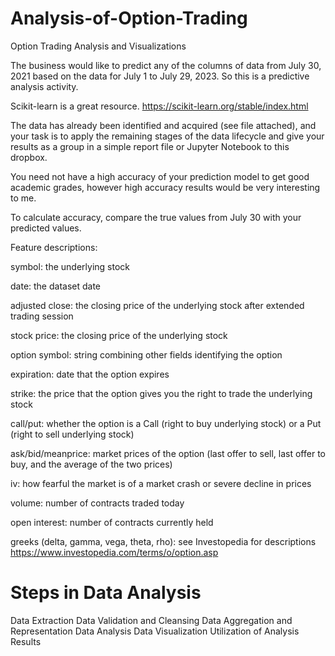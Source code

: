 # Analysis-of-Option-Trading
Option Trading Analysis and Visualizations

The business would like to predict any of the columns of data from July 30, 2021 based on the data for July 1 to July 29, 2023. So this is a predictive analysis activity. 

Scikit-learn is a great resource. https://scikit-learn.org/stable/index.html

The data has already been identified and acquired (see file attached), and your task is to apply the remaining stages of the data lifecycle and give your results as a group in a simple report file or Jupyter Notebook to this dropbox. 

You need not have a high accuracy of your prediction model to get good academic grades, however high accuracy results would be very interesting to me.

To calculate accuracy, compare the true values from July 30 with your predicted values.

Feature descriptions:

symbol: the underlying stock

date: the dataset date

adjusted close: the closing price of the underlying stock after extended trading session

stock price: the closing price of the underlying stock

option symbol: string combining other fields identifying the option

expiration: date that the option expires

strike: the price that the option gives you the right to trade the underlying stock

call/put: whether the option is a Call (right to buy underlying stock) or a Put (right to sell underlying stock)

ask/bid/meanprice: market prices of the option (last offer to sell, last offer to buy, and the average of the two prices)

iv: how fearful the market is of a market crash or severe decline in prices

volume: number of contracts traded today

open interest: number of contracts currently held

greeks (delta, gamma, vega, theta, rho): see Investopedia for descriptions https://www.investopedia.com/terms/o/option.asp


# Steps in Data Analysis
	
Data Extraction
Data Validation and Cleansing
Data Aggregation and Representation
Data Analysis
Data Visualization
Utilization of Analysis Results
